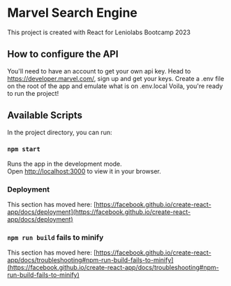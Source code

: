 # Marvel Search Engine

This project is created with React for Leniolabs Bootcamp 2023

## How to configure the API

You'll need to have an account to get your own api key. Head to https://developer.marvel.com/, sign up and get your keys.
Create a .env file on the root of the app and emulate what is on .env.local
Voila, you're ready to run the project!
## Available Scripts

In the project directory, you can run:

### `npm start`

Runs the app in the development mode.\
Open [http://localhost:3000](http://localhost:3000) to view it in your browser.


### Deployment

This section has moved here: [https://facebook.github.io/create-react-app/docs/deployment](https://facebook.github.io/create-react-app/docs/deployment)

### `npm run build` fails to minify

This section has moved here: [https://facebook.github.io/create-react-app/docs/troubleshooting#npm-run-build-fails-to-minify](https://facebook.github.io/create-react-app/docs/troubleshooting#npm-run-build-fails-to-minify)
